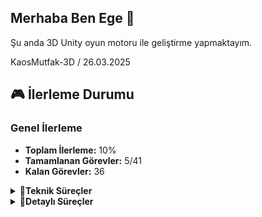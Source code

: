 ## Merhaba Ben Ege  👋

Şu anda 3D Unity oyun motoru ile geliştirme yapmaktayım.

KaosMutfak-3D / 26.03.2025

## 🎮 İlerleme Durumu 

### Genel İlerleme
- **Toplam İlerleme:** 10%
- **Tamamlanan Görevler:** 5/41
- **Kalan Görevler:** 36

<details>
<summary>🔽<b>Teknik Süreçler</b></summary>
  - [X] Create Project (initial)
  - [X] Unity Layout
  - [X] Importing Assets
  - [X] Post Processing
  - [X] Character Controller
  - [ ] Character Visual, Rotation
  - [ ] Animations
  - [ ] Cinemachine
  - [ ] Input System Refactor
  - [ ] Collision Detection
  - [ ] Clear Counter
  - [ ] Interact Action, C# Events
  - [ ] Selected Counter Visual, Singleton Pattern
  - [ ] Kitchen Object, Scriptable Objects
  - [ ] Kitchen Object Parent
  - [ ] Player Pick up, C# Interfaces
  - [ ] Container Counter
  - [ ] Player Pick up, Drop Objects
  - [ ] Cutting Counter, Interact Alternate
  - [ ] Cutting Recipe SO
  - [ ] Cutting Progress, World Canvas
  - [ ] Look At Camera
  - [ ] Trash Counter
  - [ ] Stove Counter, State Machine
  - [ ] Plates Counter
  - [ ] Plate Pick up Objects
  - [ ] Plate Complete Visual
  - [ ] Plate World UI Icons
  - [ ] Delivery Counter, Shader Graph
  - [ ] Delivery Manager
  - [ ] Delivery Manager UI
  - [ ] Music
  - [ ] Sound Effects
  - [ ] Game Start
  - [ ] Game Over
  - [ ] Main Menu, Loading
  - [ ] Pause, Clear Statics
  - [ ] Options, Audio Levels
  - [ ] Options, Key Rebinding
  - [ ] Controller Input, Menu Navigation
  - [ ] Polish
</details>


<details>
<summary>🔽<b>Detaylı Süreçler</b></summary>
  
### Tasarım

- **Kapsam:** 35%
  - [ ] Oyun Mekanikleri Tasarımı
  - [ ] UI/UX Tasarımı
  - [ ] Oyun Konsepti ve Senaryo
  - [ ] Seviye ve Çevre Tasarımı
  - [ ] Oynanış Testleri ve Dengeleme

### Geliştirme
- **Kapsam:** 45%
  - [ ] Oyun Motoru ve Teknolojileri Kurulumu
  - [ ] Yapay Zeka, Fizik ve Hareketler
  - [ ] 3. parti ve platforma Özgü Entegrasyonlar
  - [ ] Optimizasyon, Performans İyileştirmeleri

### Sanat ve Grafik
- **Kapsam:** 15%
  - [ ] Karakter, Çevre, Araç ve Obje Modellemeleri
  - [ ] Animasyonlar, Dokular 
  - [ ] Kamera ve Görüntüleme
  - [ ] Görsel efektler, partikül ve ışıklandırma
  - [ ] UI/IX Görsel Tasarımları

### Ses ve Müzik
- **Kapsam:** 5%
  - [ ] Arka Plan Müzikleri
  - [ ] Sesli Diyaloglar
  - [ ] Karakter, Etkileşim, Çevre, Arka plan, Olay Sesleri
  - [ ] Ses testi, optimizasyonu ve uyumlulukları

### Test
- **Kapsam:** *%
  - [ ] Oynanış testleri ve hata ayıklama
  - [ ] Platform uyumluluğu testleri
  - [ ] Performans Testleri
  - [ ] Kullanıcı Deneyimi Testleri

</details>
<br>

<!--
<details>
<summary>&nbsp <b>Dungeonus 2D Proje Yol Haritası</b> ✈</summary>
  <ul>
<br>
<li> Dungeon Room Editor</li>

<li> Main Game Scene Set-up</li>

<li> Dungeon Room Templates</li>

<li> Dungeon Builder</li>

<li> Initial Player Set Up</li>

<li> Player Movement & Control</li>

<li> Dungeon Doors & Lighting</li>

<li> Object Pooling</li>

<li> Player Weapons & Ammo</li>

<li> Sound Effects</li>

<li> MiniMap</li>

<li> Weapon & Ammo Special Effects</li>

<li> Enemy Setup</li>

<li> Enemy Animations</li>

<li> AStar Pathfinding</li>

<li> Enemy AI Movement</li>

<li> Spawning Enemies</li>

<li> Enemy Weapons & Ammo</li>

<li> Health & Damage</li>

<li> Battling Through Levels</li>

<li> Decorating The Dungeon</li>

<li> Moveable Objects</li>

<li> Enemy Ammo Patterns</li>

<li> Dungeon Chests</li>

<li> Dungeon Overview Map</li>

<li> Game Music</li>

<li> Pause Menu</li>

<li> Main Menu</li>

  </ul> 
</details>
-->
